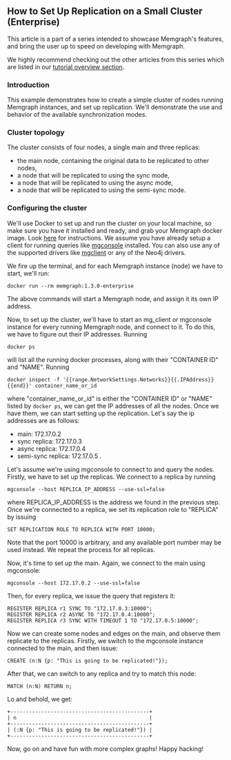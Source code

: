 ## How to Set Up Replication on a Small Cluster (Enterprise)

This article is a part of a series intended to showcase Memgraph's features,
and bring the user up to speed on developing with Memgraph.

We highly recommend checking out the other articles from this series which
are listed in our [tutorial overview section](tutorials.md).

### Introduction

This example demonstrates how to create a simple cluster of nodes running
Memgraph instances, and set up replication. We'll demonstrate the use and
behavior of the available synchronization modes.

### Cluster topology

The cluster consists of four nodes, a single main and three replicas:

* the main node, containing the original data to be replicated to other nodes,
* a node that will be replicated to using the sync mode,
* a node that will be replicated to using the async mode,
* a node that will be replicated to using the semi-sync mode.

### Configuring the cluster

We'll use Docker to set up and run the cluster on your local machine, so make
sure you have it installed and ready, and grab your Memgraph docker image.
Look [here](https://docs.memgraph.com/memgraph/getting-started/installation/docker-installation) for instructions.
We assume you have already setup a client for running queries like [mgconsole](https://github.com/memgraph/mgconsole) installed.
You can also use any of the supported drivers like [mgclient](https://github.com/memgraph/mgclient) or any of the Neo4j drivers.

We fire up the terminal, and for each Memgraph instance (node)  we have to start, we'll
run:

```plaintext
docker run --rm memgraph:1.3.0-enterprise
```

The above commands will start a Memgraph node, and assign it its own IP address. 

Now, to set up the cluster, we'll have to start an mg_client or mgconsole
instance for every running Memgraph node, and connect to it. To do this, we
have to figure out their IP addresses. Running

```plaintext
docker ps
```

will list all the running docker processes, along with their "CONTAINER ID" and
"NAME". Running

```plaintext
docker inspect -f '{{range.NetworkSettings.Networks}}{{.IPAddress}}{{end}}' container_name_or_id
```

where "container_name_or_id" is either the "CONTAINER ID" or "NAME" listed by
`docker ps`, we can get the IP addresses of all the nodes. Once we have them, we
can start setting up the replication. Let's say the ip addresses are as follows:
* main:                      172.17.0.2
* sync replica:              172.17.0.3
* async replica:             172.17.0.4
* semi-sync replica:         172.17.0.5 .

Let's assume we're using mgconsole to connect to and query the nodes. Firstly,
we have to set up the replicas. We connect to a replica by running

```plaintext
mgconsole --host REPLICA_IP_ADDRESS --use-ssl=false
```

where REPLICA_IP_ADDRESS is the address we found in the previous step. Once
we're connected to a replica, we set its replication role to "REPLICA" by
issuing

```plaintext
SET REPLICATION ROLE TO REPLICA WITH PORT 10000;
```

Note that the port 10000 is arbitrary, and any available port number may be used
instead. We repeat the process for all replicas.

Now, it's time to set up the main. Again, we connect to the main using
mgconsole:

```plaintext
mgconsole --host 172.17.0.2 --use-ssl=false
```

Then, for every replica, we issue the query that registers it:

```plaintext
REGISTER REPLICA r1 SYNC TO "172.17.0.3:10000";
REGISTER REPLICA r2 ASYNC TO "172.17.0.4:10000";
REGISTER REPLICA r3 SYNC WITH TIMEOUT 1 TO "172.17.0.5:10000";
```

Now we can create some nodes and edges on the main, and observe them replicate
to the replicas. Firstly, we switch to the mgconsole instance connected to the
main, and then issue:

```plaintext
CREATE (n:N {p: "This is going to be replicated!"});
```

After that, we can switch to any replica and try to match this node:

```plaintext
MATCH (n:N) RETURN n;
```
Lo and behold, we get:

```plaintext
+---------------------------------------------+
| n                                           |
+---------------------------------------------+
| (:N {p: "This is going to be replicated!"}) |
+---------------------------------------------+
```

Now, go on and have fun with more complex graphs! Happy hacking!
